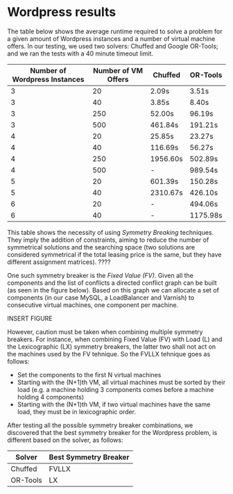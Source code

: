 # Wordpress results

The table below shows the average runtime required to solve a problem for a given amount of Wordpress instances and a number of virtual machine offers. In our testing, we used two solvers: Chuffed and Google OR-Tools; and we ran the tests with a 40 minute timeout limit.

| Number of Wordpress Instances | Number of VM Offers | Chuffed | OR-Tools |
| ----------------------------- | ------------------- | ------- | -------- |
| 3 | 20 | 2.09s | 3.51s |
| 3 | 40 | 3.85s | 8.40s |
| 3 | 250 | 52.00s | 96.19s |
| 3 | 500 | 461.84s | 191.21s |
| 4 | 20 | 25.85s | 23.27s |
| 4 | 40 | 116.69s | 56.27s |
| 4 | 250 | 1956.60s | 502.89s |
| 4 | 500 | - | 989.54s |
| 5 | 20 | 601.39s | 150.28s |
| 5 | 40 | 2310.67s | 426.10s |
| 6 | 20 | - | 494.06s |
| 6 | 40 | - | 1175.98s |

This table shows the necessity of using *Symmetry Breaking* techniques. They imply the addition of constraints, aiming to reduce the number of symmetrical solutions and the searching space (two solutions are considered symmetrical if the total leasing price is the same, but they have different assignment matrices). ????

One such symmetry breaker is the *Fixed Value (FV)*. Given all the components and the list of conflicts a directed conflict graph can be built (as seen in the figure below). Based on this graph we can allocate a set of components (in our case MySQL, a LoadBalancer and Varnish) to consecutive virtual machines, one component per machine. 

INSERT FIGURE

However, caution must be taken when combining multiple symmetry breakers. For instance, when combining Fixed Value (FV) with Load (L) and the Lexicographic (LX) symmetry breakers, the latter two shall not act on the machines used by the FV tehnique. So the FVLLX tehnique goes as follows:
- Set the components to the first N virtual machines
- Starting with the (N+1)th VM, all virtual machines must be sorted by their load (e.g. a machine holding 3 components comes before a machine holding 4 components)
- Starting with the (N+1)th VM, if two virtual machines have the same load, they must be in lexicographic order.

After testing all the possible symmetry breaker combinations, we discovered that the best symmetry breaker for the Wordpress problem, is different based on the solver, as follows:

| Solver | Best Symmetry Breaker |
| ------ | --------------------- |
| Chuffed | FVLLX |
| OR-Tools | LX |
